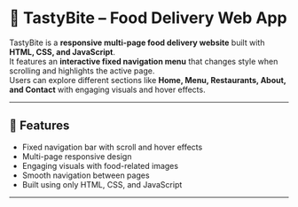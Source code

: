 # 🍴 TastyBite – Food Delivery Web App  

TastyBite is a **responsive multi-page food delivery website** built with **HTML, CSS, and JavaScript**.  
It features an **interactive fixed navigation menu** that changes style when scrolling and highlights the active page.  
Users can explore different sections like **Home, Menu, Restaurants, About, and Contact** with engaging visuals and hover effects.  

---

## 🚀 Features  
- Fixed navigation bar with scroll and hover effects  
- Multi-page responsive design  
- Engaging visuals with food-related images  
- Smooth navigation between pages  
- Built using only HTML, CSS, and JavaScript  

---

